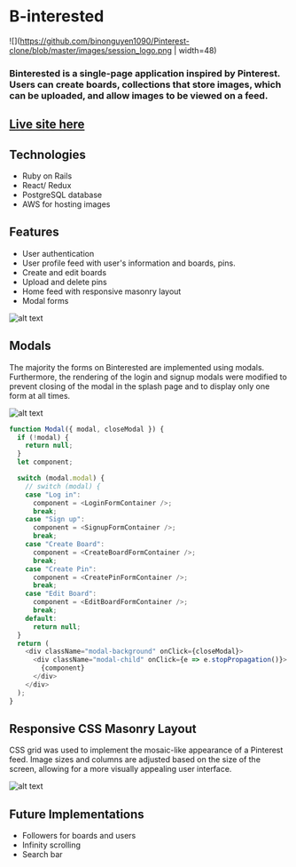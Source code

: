 
# B-interested
![](https://github.com/binonguyen1090/Pinterest-clone/blob/master/images/session_logo.png | width=48)

### Binterested is a single-page application inspired by Pinterest. Users can create boards, collections that store images, which can be uploaded, and allow images to be viewed on a feed. 

## [Live site here](https://binterest.herokuapp.com/)


## Technologies

* Ruby on Rails
* React/ Redux
* PostgreSQL database
* AWS for hosting images


## Features
* User authentication
* User profile feed with user's information and boards, pins.
* Create and edit boards
* Upload and delete pins
* Home feed with responsive masonry layout
* Modal forms

![alt text](https://github.com/binonguyen1090/Pinterest-clone/blob/master/app/assets/images/edituser.png)

## Modals
The majority the forms on Binterested are implemented using modals. Furthermore, the rendering of the login and signup modals were modified to prevent closing of the modal in the splash page and to display only one form at all times.

![alt text](https://github.com/binonguyen1090/Pinterest-clone/blob/master/app/assets/images/modal.png)

```javascript
function Modal({ modal, closeModal }) {
  if (!modal) {
    return null;
  }
  let component;

  switch (modal.modal) {
    // switch (modal) {
    case "Log in":
      component = <LoginFormContainer />;
      break;
    case "Sign up":
      component = <SignupFormContainer />;
      break;
    case "Create Board":
      component = <CreateBoardFormContainer />;
      break;
    case "Create Pin":
      component = <CreatePinFormContainer />;
      break;
    case "Edit Board":
      component = <EditBoardFormContainer />;
      break;
    default:
      return null;
  }
  return (
    <div className="modal-background" onClick={closeModal}>
      <div className="modal-child" onClick={e => e.stopPropagation()}>
        {component}
      </div>
    </div>
  );
}

```

## Responsive CSS Masonry Layout
CSS grid was used to implement the mosaic-like appearance of a Pinterest feed. Image sizes and columns are adjusted based on the size of the screen, allowing for a more visually appealing user interface.

![alt text](https://github.com/binonguyen1090/Pinterest-clone/blob/master/app/assets/images/reponsivecss.png)

## Future Implementations
* Followers for boards and users
* Infinity scrolling
* Search bar

